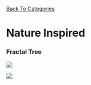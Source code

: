 [Back To Categories](https://github.com/GabrielQSherman/Animations/tree/master)

# Nature Inspired

### Fractal Tree

![](fractal-tree.gif)

![](fractal-tree2.gif)